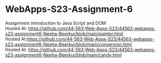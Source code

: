 
# WebApps-S23-Assignment-6
Assignment introduction to Java Script and DOM <br>
Hosted At: https://github.com/44-563-Web-Apps-S23/44563-webapps-s23-assignment6-Neeha-Beerkur/blob/main/painter.html <br>
Hosted At:https://github.com/44-563-Web-Apps-S23/44563-webapps-s23-assignment6-Neeha-Beerkur/blob/main/conversion.html <br>
Hosted At: https://github.com/44-563-Web-Apps-S23/44563-webapps-s23-assignment6-Neeha-Beerkur/blob/main/candy.html <br>